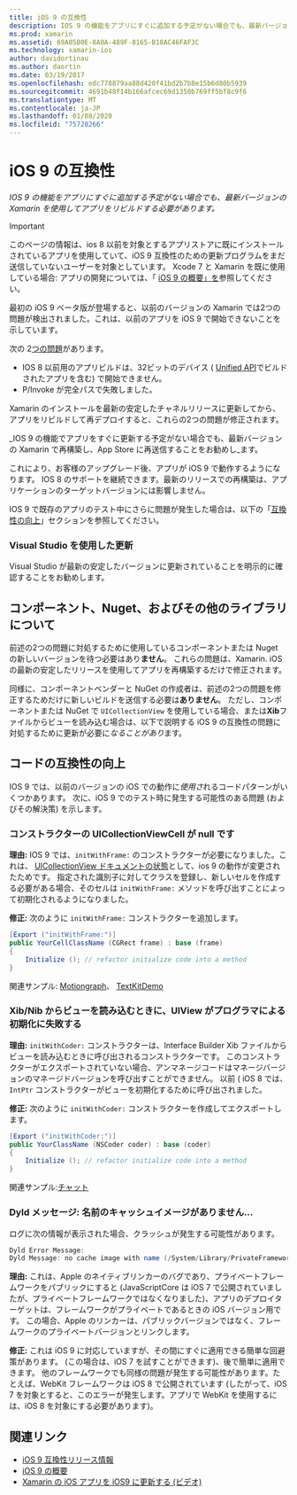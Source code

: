 ```yaml
---
title: iOS 9 の互換性
description: IOS 9 の機能をアプリにすぐに追加する予定がない場合でも、最新バージョンの Xamarin を使用してアプリをリビルドする必要があります。
ms.prod: xamarin
ms.assetid: 69A05B0E-8A0A-489F-8165-B10AC46FAF3C
ms.technology: xamarin-ios
author: davidortinau
ms.author: daortin
ms.date: 03/19/2017
ms.openlocfilehash: edc778879aa88d420f41bd2b7b8e15b6d80b5939
ms.sourcegitcommit: 4691b48f14b166afcec69d1350b769ff5bf8c9f6
ms.translationtype: MT
ms.contentlocale: ja-JP
ms.lasthandoff: 01/08/2020
ms.locfileid: "75728266"
---
```

# <a name="ios-9-compatibility"></a>iOS 9 の互換性

_IOS 9 の機能をアプリにすぐに追加する予定がない場合でも、最新バージョンの Xamarin を使用してアプリをリビルドする必要があります。_

> [!IMPORTANT]
> このページの情報は、ios 8 以前を対象とするアプリストアに既にインストールされているアプリを使用していて、iOS 9 互換性のための更新プログラムをまだ送信していないユーザーを対象としています。 Xcode 7 と Xamarin を既に使用している場合: アプリの開発については、「 [iOS 9 の概要」を](~/ios/platform/introduction-to-ios9/index.md)参照してください。

最初の iOS 9 ベータ版が登場すると、以前のバージョンの Xamarin では2つの問題が検出されました。これは、以前のアプリを iOS 9 で開始できないことを示しています。

次の 2[つの問題](https://forums.xamarin.com/discussion/comment/131529/#Comment_131529)があります。

- IOS 8 以前用のアプリビルドは、32ビットのデバイス ( [Unified API](~/cross-platform/macios/unified/index.md)でビルドされたアプリを含む) で開始できません。
- P/Invoke が完全パスで失敗しました。

Xamarin のインストールを最新の安定したチャネルリリースに更新してから、アプリをリビルドして再デプロイすると、これらの2つの問題が修正されます。

_IOS 9 の機能でアプリをすぐに更新する予定がない場合でも、最新バージョンの Xamarin で再構築し、App Store に再送信することをお勧めし_ます。

これにより、お客様のアップグレード後、アプリが iOS 9 で動作するようになります。
IOS 8 のサポートを継続できます。最新のリリースでの再構築は、アプリケーションのターゲットバージョンには影響しません。

IOS 9 で既存のアプリのテスト中にさらに問題が発生した場合は、以下の「[互換性の向上](#compat)」セクションを参照してください。

### <a name="updating-with-visual-studio"></a>Visual Studio を使用した更新

Visual Studio が最新の安定したバージョンに更新されていることを明示的に確認することをお勧めします。

## <a name="what-about-components-nugets-and-other-libraries"></a>コンポーネント、Nuget、およびその他のライブラリについて

前述の2つの問題に対処するために使用しているコンポーネントまたは Nuget の新しいバージョンを待つ必要はあり**ません**。
これらの問題は、Xamarin. iOS の最新の安定したリリースを使用してアプリを再構築するだけで修正されます。

同様に、コンポーネントベンダーと NuGet の作成者は、前述の2つの問題を修正するためだけに新しいビルドを送信する必要は**ありません**。 ただし、コンポーネントまたは NuGet で `UICollectionView` を使用している場合、または**Xib**ファイルからビューを読み込む場合は、以下で説明する iOS 9 の互換性の問題に対処するために更新が必要に*なることがあり*ます。

<a name="compat" />

## <a name="improving-compatibility-in-your-code"></a>コードの互換性の向上

IOS 9 では、以前のバージョンの iOS での動作に*使用さ*れるコードパターンがいくつかあります。 次に、iOS 9 でのテスト時に発生する可能性のある問題 (およびその解決策) を示します。

### <a name="uicollectionviewcellcontentview-is-null-in-constructors"></a>コンストラクターの UICollectionViewCell が null です

**理由:** IOS 9 では、`initWithFrame:` のコンストラクターが必要になりました。これは、 [UICollectionView ドキュメントの状態](https://developer.apple.com/library/ios/documentation/UIKit/Reference/UICollectionView_class/#//apple_ref/occ/instm/UICollectionView/dequeueReusableCellWithReuseIdentifier:forIndexPath)として、ios 9 の動作が変更されたためです。 指定された識別子に対してクラスを登録し、新しいセルを作成する必要がある場合、そのセルは `initWithFrame:` メソッドを呼び出すことによって初期化されるようになりました。

**修正:** 次のように `initWithFrame:` コンストラクターを追加します。

```csharp
[Export ("initWithFrame:")]
public YourCellClassName (CGRect frame) : base (frame)
{
    Initialize (); // refactor initialize code into a method
}
```

関連サンプル: [Motiongraph](https://github.com/xamarin/monotouch-samples/commit/3c1b7a4170c001e7290db9babb2b7a6dddeb8bcb)、 [TextKitDemo](https://github.com/xamarin/monotouch-samples/commit/23ea01b37326963b5ebf68bbcc1edd51c66a28d6)

### <a name="uiview-fails-to-init-with-coder-when-loading-a-view-from-a-xibnib"></a>Xib/Nib からビューを読み込むときに、UIView がプログラマによる初期化に失敗する

**理由:** `initWithCoder:` コンストラクターは、Interface Builder Xib ファイルからビューを読み込むときに呼び出されるコンストラクターです。 このコンストラクターがエクスポートされていない場合、アンマネージコードはマネージバージョンのマネージドバージョンを呼び出すことができません。 以前 ( iOS 8 では、`IntPtr` コンストラクターがビューを初期化するために呼び出されました。

**修正:** 次のように `initWithCoder:` コンストラクターを作成してエクスポートします。

```csharp
[Export ("initWithCoder:")]
public YourClassName (NSCoder coder) : base (coder)
{
    Initialize (); // refactor initialize code into a method
}
```

関連サンプル:[チャット](https://github.com/xamarin/monotouch-samples/commit/7b81138d52e5f3f1aa3769fcb08f46122e9b6a88)

### <a name="dyld-message-no-cache-image-with-name"></a>Dyld メッセージ: 名前のキャッシュイメージがありません...

ログに次の情報が表示された場合、クラッシュが発生する可能性があります。

```csharp
Dyld Error Message:
Dyld Message: no cache image with name (/System/Library/PrivateFrameworks/JavaScriptCore.framework/JavaScriptCore)
```

**理由:** これは、Apple のネイティブリンカーのバグであり、プライベートフレームワークをパブリックにすると (JavaScriptCore は iOS 7 で公開されていましたが、プライベートフレームワークではなくなりました)、アプリのデプロイターゲットは、フレームワークがプライベートであるときの iOS バージョン用です。 この場合、Apple のリンカーは、パブリックバージョンではなく、フレームワークのプライベートバージョンとリンクします。

**修正:** これは iOS 9 に対応していますが、その間にすぐに適用できる簡単な回避策があります。 (この場合は、iOS 7 を試すことができます)、後で簡単に適用できます。 他のフレームワークでも同様の問題が発生する可能性があります。たとえば、WebKit フレームワークは iOS 8 で公開されています (したがって、iOS 7 を対象とすると、このエラーが発生します。アプリで WebKit を使用するには、iOS 8 を対象にする必要があります)。

## <a name="related-links"></a>関連リンク

- [iOS 9 互換性リリース情報](https://releases.xamarin.com/ios-hotfix-for-ios-9-preview-xcode-6/)
- [iOS 9 の概要](~/ios/platform/introduction-to-ios9/index.md)
- [Xamarin の iOS アプリを iOS9 に更新する (ビデオ)](https://university.xamarin.com/lightninglectures/Updating-your-XamariniOS-apps-to-iOS9)
